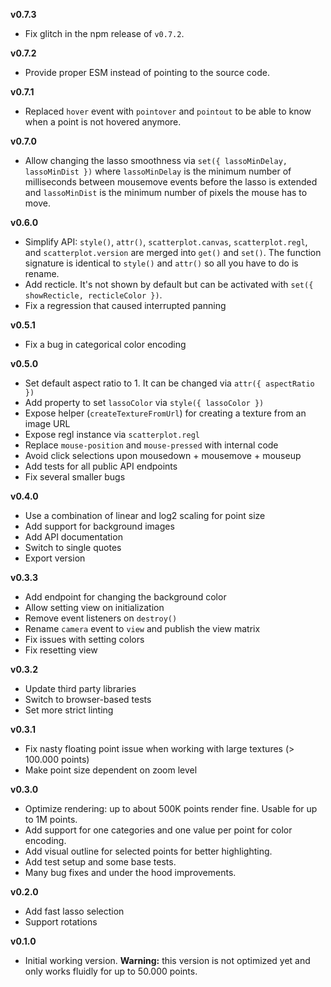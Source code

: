 **v0.7.3**

- Fix glitch in the npm release of `v0.7.2`.

**v0.7.2**

- Provide proper ESM instead of pointing to the source code.

**v0.7.1**

- Replaced `hover` event with `pointover` and `pointout` to be able to know when a point is not hovered anymore.

**v0.7.0**

- Allow changing the lasso smoothness via `set({ lassoMinDelay, lassoMinDist })` where `lassoMinDelay` is the minimum number of milliseconds between mousemove events before the lasso is extended and `lassoMinDist` is the minimum number of pixels the mouse has to move.

**v0.6.0**

- Simplify API: `style()`, `attr()`, `scatterplot.canvas`, `scatterplot.regl`, and `scatterplot.version` are merged into `get()` and `set()`. The function signature is identical to `style()` and `attr()` so all you have to do is rename.
- Add recticle. It's not shown by default but can be activated with `set({ showRecticle, recticleColor })`.
- Fix a regression that caused interrupted panning

**v0.5.1**

- Fix a bug in categorical color encoding

**v0.5.0**

- Set default aspect ratio to 1. It can be changed via `attr({ aspectRatio })`
- Add property to set `lassoColor` via `style({ lassoColor })`
- Expose helper (`createTextureFromUrl`) for creating a texture from an image URL
- Expose regl instance via `scatterplot.regl`
- Replace `mouse-position` and `mouse-pressed` with internal code
- Avoid click selections upon mousedown + mousemove + mouseup
- Add tests for all public API endpoints
- Fix several smaller bugs

**v0.4.0**

- Use a combination of linear and log2 scaling for point size
- Add support for background images
- Add API documentation
- Switch to single quotes
- Export version

**v0.3.3**

- Add endpoint for changing the background color
- Allow setting view on initialization
- Remove event listeners on `destroy()`
- Rename `camera` event to `view` and publish the view matrix
- Fix issues with setting colors
- Fix resetting view

**v0.3.2**

- Update third party libraries
- Switch to browser-based tests
- Set more strict linting

**v0.3.1**

- Fix nasty floating point issue when working with large textures (> 100.000 points)
- Make point size dependent on zoom level

**v0.3.0**

- Optimize rendering: up to about 500K points render fine. Usable for up to 1M points.
- Add support for one categories and one value per point for color encoding.
- Add visual outline for selected points for better highlighting.
- Add test setup and some base tests.
- Many bug fixes and under the hood improvements.

**v0.2.0**

- Add fast lasso selection
- Support rotations

**v0.1.0**

- Initial working version. **Warning:** this version is not optimized yet and only works fluidly for up to 50.000 points.

